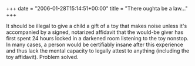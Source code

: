 +++
date = "2006-01-28T15:14:51+00:00"
title = "There oughta be a law..."
+++



It should be illegal to give a child a gift of a toy that makes noise unless
it's accompanied by a signed, notarized affidavit that the would-be giver has
first spent 24 hours locked in a darkened room listening to the toy nonstop.
In many cases, a person would be certifiably insane after this experience and
thus lack the mental capacity to legally attest to anything (including the toy
affidavit). Problem solved.

